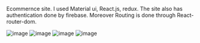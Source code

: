 Ecommernce site. I used Material ui, React.js, redux.
The site also has authentication done by firebase.
Moreover Routing is done through React-router-dom.


![image](https://user-images.githubusercontent.com/113926529/211091296-12fa4299-a0db-4510-aac0-082ec3248ad5.png)
![image](https://user-images.githubusercontent.com/113926529/211091305-e1b018f2-c09f-4f6d-b9fd-dd05ed737e11.png)
![image](https://user-images.githubusercontent.com/113926529/211091314-c0d5bfe2-bef0-4b62-9dae-015c46f4fd15.png)
![image](https://user-images.githubusercontent.com/113926529/211091320-832e8829-8bc9-46bf-b4eb-4dfbbec96e78.png)


